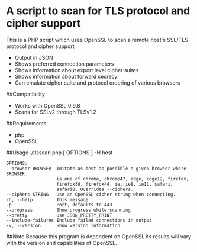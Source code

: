 # A script to scan for TLS protocol and cipher support

This is a PHP script which uses OpenSSL to scan a remote host's SSL/TLS protocol and cipher support

* Output in JSON
* Shows preferred connection parameters
* Shows information about export level cipher suites
* Shows information about forward secrecy
* Can emulate cipher suite and protocol ordering of various browsers

##Compatibility
* Works with OpenSSL 0.9.8
* Scans for SSLv2 through TLSv1.2

##Requirements
* php
* OpenSSL

##Usage
    ./tlsscan.php [ OPTIONS ] -H host

    OPTIONS:
    --browser BROWSER  Imitate as best as possible a given browser where BROWSER
                       is one of chrome, chrome47, edge, edge12, firefox,
                       firefox38, firefox44, ie, ie8, ie11, safari,
                       safari8. Overrides --ciphers.
    --ciphers STRING   Use an OpenSSL cipher string when connecting.
    -h, --help         This message
    -p                 Port, defaults to 443
    --progress         Show progress while scanning
    --pretty           Use JSON_PRETTY_PRINT
    --include-failures Include failed connections in output
    -v, --version      Show version information

##Note
Because this program is dependent on OpenSSL its results will vary with the version and capabilities of OpenSSL.
